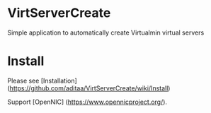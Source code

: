 # VirtServerCreate
Simple application to automatically create Virtualmin virtual servers

# Install
Please see [Installation] (https://github.com/aditaa/VirtServerCreate/wiki/Install)




Support [OpenNIC] (https://www.opennicproject.org/).
